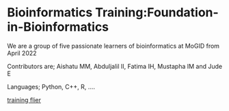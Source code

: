 # Bioinformatics Training:Foundation-in-Bioinformatics
We are a group of five passionate learners of bioinformatics at MoGID from April 2022

Contributors are; Aishatu MM, Abduljalil II, Fatima IH, Mustapha IM and Jude E

Languages; Python, C++, R, ....

[training flier](https://user-images.githubusercontent.com/assets/images/electrocat.png)


